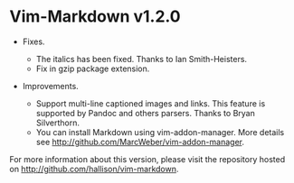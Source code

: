 Vim-Markdown v1.2.0
===================

* Fixes.
  * The italics has been fixed. Thanks to Ian Smith-Heisters.
  * Fix in gzip package extension.

* Improvements.
  * Support multi-line captioned images and links. This feature is supported
    by Pandoc and others parsers. Thanks to Bryan Silverthorn.
  * You can install Markdown using vim-addon-manager. More details see
    <http://github.com/MarcWeber/vim-addon-manager>.

For more information about this version, please visit the repository hosted
on <http://github.com/hallison/vim-markdown>.

